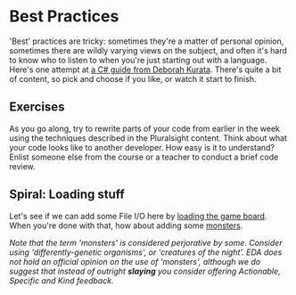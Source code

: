 # Best Practices

'Best' practices are tricky: sometimes they're a matter of personal opinion, sometimes there are wildly varying views on the subject, and often it's hard to know who to listen to when you're just starting out with a language. Here's one attempt at [a C# guide from Deborah Kurata](https://app.pluralsight.com/library/courses/csharp-best-practices-improving-basics/table-of-contents). There's quite a bit of content, so pick and choose if you like, or watch it start to finish.


## Exercises

As you go along, try to rewrite parts of your code from earlier in the week using the techniques described in the Pluralsight content. Think about what your code looks like to another developer. How easy is it to understand? Enlist someone else from the course or a teacher to conduct a brief code review.


## Spiral: Loading stuff

Let's see if we can add some File I/O here by [loading the game board](spiral/loading.md). When you're done with that, how about adding some [monsters](spiral/loading.md).

_Note that the term 'monsters' is considered perjorative by some. Consider using 'differently-genetic organisms', or 'creatures of the night'. EDA does not hold an official opinion on the use of 'monsters', although we do suggest that instead of outright **slaying** you consider offering Actionable, Specific and Kind feedback._
